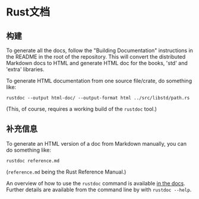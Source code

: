 # Rust文档

## 构建

To generate all the docs, follow the "Building Documentation" instructions in
the README in the root of the repository. This will convert the distributed
Markdown docs to HTML and generate HTML doc for the books, 'std' and 'extra'
libraries.

To generate HTML documentation from one source file/crate, do something like:

~~~~text
rustdoc --output html-doc/ --output-format html ../src/libstd/path.rs
~~~~

(This, of course, requires a working build of the `rustdoc` tool.)

## 补充信息

To generate an HTML version of a doc from Markdown manually, you can do
something like:

~~~~text
rustdoc reference.md
~~~~

(`reference.md` being the Rust Reference Manual.)

An overview of how to use the `rustdoc` command is available [in the docs][1].
Further details are available from the command line by with `rustdoc --help`.

[1]: https://github.com/rust-lang/rust/blob/master/src/doc/book/documentation.md
